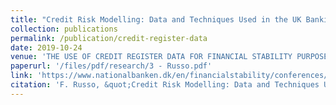 ```yaml
---
title: "Credit Risk Modelling: Data and Techniques Used in the UK Banking Industry"
collection: publications
permalink: /publication/credit-register-data
date: 2019-10-24
venue: 'THE USE OF CREDIT REGISTER DATA FOR FINANCIAL STABILITY PURPOSES AND CREDIT RISK ANALYSIS'
paperurl: '/files/pdf/research/3 - Russo.pdf'
link: 'https://www.nationalbanken.dk/en/financialstability/conferences/Pages/The-use-of-credit-register-data-for-financial-stability-purposes-and-credit-risk-analysis.aspx'
citation: 'F. Russo, &quot;Credit Risk Modelling: Data and Techniques Used in the UK Banking Industry.&quot; <i>THE USE OF CREDIT REGISTER DATA FOR FINANCIAL STABILITY PURPOSES AND CREDIT RISK ANALYSIS, Danmarks Nationalbank Conference, 2019</i>.'
---
```

